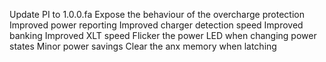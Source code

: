 Update PI to 1.0.0.fa
Expose the behaviour of the overcharge protection
Improved power reporting
Improved charger detection speed
Improved banking
Improved XLT speed
Flicker the power LED when changing power states
Minor power savings
Clear the anx memory when latching
